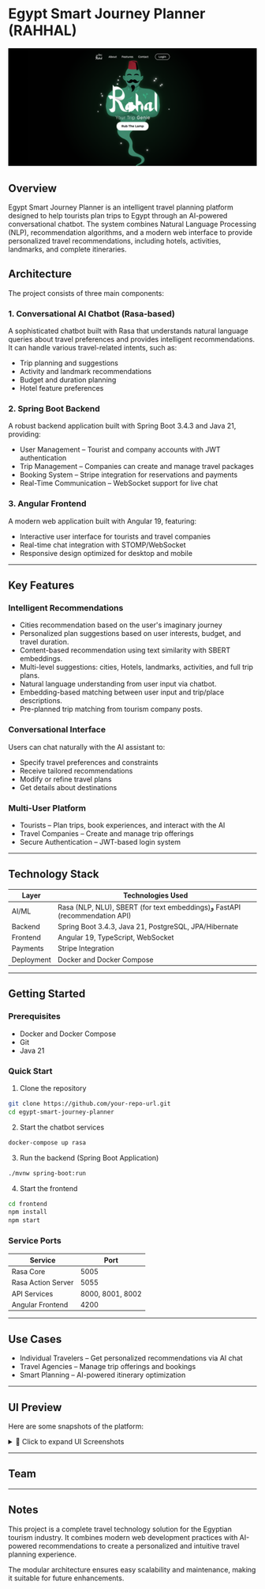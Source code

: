 # Egypt Smart Journey Planner (RAHHAL)

[![Watch the demo](./util/images/demo_thumbnail.png)](https://drive.google.com/file/d/1PizlfqtiZsulj_30s7eemOu4VArBO1wt/view?usp=sharing)

## Overview

Egypt Smart Journey Planner is an intelligent travel planning platform designed to help tourists plan trips to Egypt through an AI-powered conversational chatbot.
The system combines Natural Language Processing (NLP), recommendation algorithms, and a modern web interface to provide personalized travel recommendations, including hotels, activities, landmarks, and complete itineraries.


## Architecture

The project consists of three main components:

### 1. Conversational AI Chatbot (Rasa-based)

A sophisticated chatbot built with Rasa that understands natural language queries about travel preferences and provides intelligent recommendations.
It can handle various travel-related intents, such as:

* Trip planning and suggestions
* Activity and landmark recommendations
* Budget and duration planning
* Hotel feature preferences

### 2. Spring Boot Backend

A robust backend application built with Spring Boot 3.4.3 and Java 21, providing:

* User Management – Tourist and company accounts with JWT authentication
* Trip Management – Companies can create and manage travel packages
* Booking System – Stripe integration for reservations and payments
* Real-Time Communication – WebSocket support for live chat

### 3. Angular Frontend

A modern web application built with Angular 19, featuring:

* Interactive user interface for tourists and travel companies
* Real-time chat integration with STOMP/WebSocket
* Responsive design optimized for desktop and mobile

---

## Key Features

### Intelligent Recommendations

* Cities recommendation based on the user's imaginary journey
* Personalized plan suggestions based on user interests, budget, and travel duration.
* Content-based recommendation using text similarity with SBERT embeddings.
* Multi-level suggestions: cities, Hotels, landmarks, activities, and full trip plans.
* Natural language understanding from user input via chatbot.
* Embedding-based matching between user input and trip/place descriptions.
* Pre-planned trip matching from tourism company posts.

### Conversational Interface

Users can chat naturally with the AI assistant to:

* Specify travel preferences and constraints
* Receive tailored recommendations
* Modify or refine travel plans
* Get details about destinations

### Multi-User Platform

* Tourists – Plan trips, book experiences, and interact with the AI
* Travel Companies – Create and manage trip offerings
* Secure Authentication – JWT-based login system

---

## Technology Stack

| Layer      | Technologies Used                                     |
| ---------- | ----------------------------------------------------- |
| AI/ML      | 	Rasa (NLP, NLU), SBERT (for text embeddings)و FastAPI (recommendation API)                                   |
| Backend    | Spring Boot 3.4.3, Java 21, PostgreSQL, JPA/Hibernate |
| Frontend   | Angular 19, TypeScript, WebSocket                     |
| Payments   | Stripe Integration                                    |
| Deployment | Docker and Docker Compose                             |

---

## Getting Started

### Prerequisites

* Docker and Docker Compose
* Git
* Java 21

### Quick Start

1. Clone the repository

```bash
git clone https://github.com/your-repo-url.git
cd egypt-smart-journey-planner
```

2. Start the chatbot services

```bash
docker-compose up rasa
```

3. Run the backend (Spring Boot Application)

```bash
./mvnw spring-boot:run
```

4. Start the frontend

```bash
cd frontend
npm install
npm start
```

### Service Ports

| Service            | Port             |
| ------------------ | ---------------- |
| Rasa Core          | 5005             |
| Rasa Action Server | 5055             |
| API Services       | 8000, 8001, 8002 |
| Angular Frontend   | 4200             |

---

## Use Cases

* Individual Travelers – Get personalized recommendations via AI chat
* Travel Agencies – Manage trip offerings and bookings
* Smart Planning – AI-powered itinerary optimization

---

## UI Preview

Here are some snapshots of the platform:
<details>
  <summary>📸 Click to expand UI Screenshots</summary>
  ![Signup](./util/images/signup.png)
  ![Login](./util/images/login.png)
  ![Homepage](./util/images/home.png)
  ![About](./util/images/about.png)
  ![Chatbot](./util/images/chatbot_welcome.png)
  ![City Suggestion](./util/images/City_suggestion.png)
  ![Interactive Map](./util/images/interactive_map.png)
  ![PDF Plan](./util/images/pdf.png)
  ![Trip Plan](./util/images/plan.png)
  ![Trip](./util/images/trip.png)
  ![Company Dashboard](./util/images/company_dashboard.png)

</details>


---

## Team


---

## Notes

This project is a complete travel technology solution for the Egyptian tourism industry.
It combines modern web development practices with AI-powered recommendations to create a personalized and intuitive travel planning experience.

The modular architecture ensures easy scalability and maintenance, making it suitable for future enhancements.
